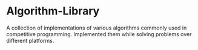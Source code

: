 # Algorithm-Library
A collection of implementations of various algorithms commonly used in competitive programming. Implemented them while solving problems over different platforms.
